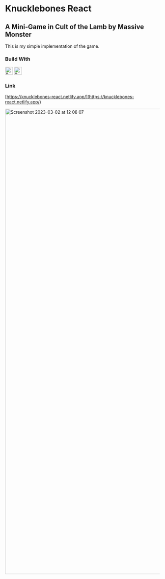 # Knucklebones React

## A Mini-Game in Cult of the Lamb by Massive Monster

This is my simple implementation of the game.

### Build With

<p>
<img src="https://img.shields.io/badge/React-282C34?logo=react&logoColor=61DAFB" alt="React logo" title="React" height="25" />
<img src="https://img.shields.io/badge/TypeScript-282C34?logo=typescript&logoColor=3178C6" alt="TypeScript logo" title="TypeScript" height="25" />
</p>

### Link
[https://knucklebones-react.netlify.app/](https://knucklebones-react.netlify.app/)

<img width="1512" alt="Screenshot 2023-03-02 at 12 08 07" src="https://user-images.githubusercontent.com/29650993/222397939-12998087-dd89-45b6-863d-ec4f846bccc7.png">
